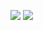 <a href="https://www.aaps-cdt.ac.uk/"><img src="https://img.shields.io/badge/AAPS%20CDT%20Enrichment%20Award-Coding%20and%20Big%20Data-blue"/></a>
<a href="https://www.linkedin.com/in/indrek-heinmets-239735195/"><img src="https://img.shields.io/badge/LinkedIn-0077B5?style=for-the-badge&logo=linkedin&logoColor=white"/></a>

